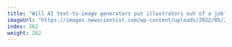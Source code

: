 ```yaml
---
title: "Will AI text-to-image generators put illustrators out of a job?"
imageUrl: "https://images.newscientist.com/wp-content/uploads/2022/05/26114929/SEI_106436363.jpg?width=600"
index: 262
weight: 262
---
```


